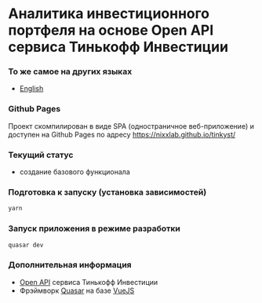 # Аналитика инвестиционного портфеля на основе Open API сервиса Тинькофф Инвестиции

### То же самое на других языках

* [English](README.md)

### Github Pages

Проект скомпилирован в виде SPA (одностраничное веб-приложение) и доступен на Github Pages по адресу https://nixxlab.github.io/tinkyst/

### Текущий статус

* создание базового функционала

### Подготовка к запуску (установка зависимостей)
```bash
yarn
```

### Запуск приложения в режиме разработки
```bash
quasar dev
```

### Дополнительная информация

* [Open API](https://tinkoffcreditsystems.github.io/invest-openapi/) сервиса Тинькофф Инвестиции
* Фрэймворк [Quasar](https://quasar.dev/) на базе [VueJS](https://v3.vuejs.org/)
